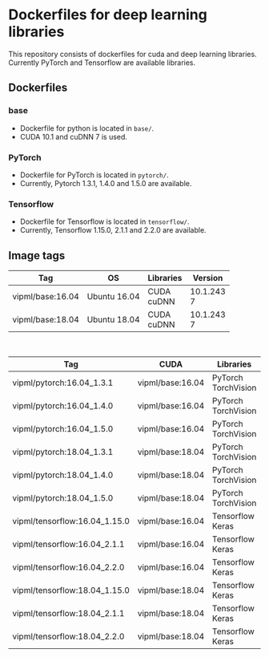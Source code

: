 # Dockerfiles for deep learning libraries
This repository consists of dockerfiles for cuda and deep learning libraries. Currently PyTorch and Tensorflow are available libraries. 

## Dockerfiles

### base
* Dockerfile for python is located in ````base/````.
* CUDA 10.1 and cuDNN 7 is used. 

### PyTorch
* Dockerfile for PyTorch is located in ````pytorch/````.
* Currently, Pytorch 1.3.1, 1.4.0 and 1.5.0 are available. 

### Tensorflow
* Dockerfile for Tensorflow is located in  ````tensorflow/````.
* Currently, Tensorflow 1.15.0, 2.1.1 and 2.2.0 are available.

## Image tags
| Tag | OS | Libraries | Version |
| --- | -- | --------- | ------- |
| vipml/base:16.04 | Ubuntu 16.04 | CUDA<br>cuDNN | 10.1.243<br>7 |
| vipml/base:18.04 | Ubuntu 18.04 | CUDA<br>cuDNN | 10.1.243<br>7 |

<br>

| Tag | CUDA | Libraries | Version |
| --- | ---- | --------- | ------- |
| vipml/pytorch:16.04_1.3.1 | vipml/base:16.04 | PyTorch<br>TorchVision | 1.3.1<br>0.4.2 |
| vipml/pytorch:16.04_1.4.0 | vipml/base:16.04 | PyTorch<br>TorchVision | 1.4.0<br>0.5.0 |
| vipml/pytorch:16.04_1.5.0 | vipml/base:16.04 | PyTorch<br>TorchVision | 1.5.0<br>0.6.0 |
| vipml/pytorch:18.04_1.3.1 | vipml/base:18.04 | PyTorch<br>TorchVision | 1.3.1<br>0.4.2 |
| vipml/pytorch:18.04_1.4.0 | vipml/base:18.04 | PyTorch<br>TorchVision | 1.4.0<br>0.5.0 |
| vipml/pytorch:18.04_1.5.0 | vipml/base:18.04 | PyTorch<br>TorchVision | 1.5.0<br>0.6.0 |
| vipml/tensorflow:16.04_1.15.0 | vipml/base:16.04 | Tensorflow<br>Keras | 1.15.0<br>2.3.1 |
| vipml/tensorflow:16.04_2.1.1 | vipml/base:16.04 | Tensorflow<br>Keras | 2.1.1<br>2.3.1 |
| vipml/tensorflow:16.04_2.2.0 | vipml/base:16.04 | Tensorflow<br>Keras | 2.2.0<br>2.3.1 |
| vipml/tensorflow:18.04_1.15.0 | vipml/base:18.04 | Tensorflow<br>Keras | 1.15.0<br>2.3.1 |
| vipml/tensorflow:18.04_2.1.1 | vipml/base:18.04 | Tensorflow<br>Keras | 2.1.1<br>2.3.1 |
| vipml/tensorflow:18.04_2.2.0 | vipml/base:18.04 | Tensorflow<br>Keras | 2.2.0<br>2.3.1 |
